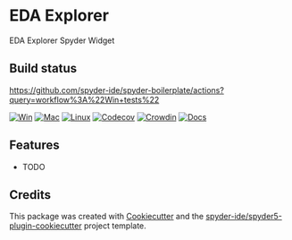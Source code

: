 # EDA Explorer

EDA Explorer Spyder Widget

## Build status

https://github.com/spyder-ide/spyder-boilerplate/actions?query=workflow%3A%22Win+tests%22

[![Win](https://github.com/spyder-ide/eda-explorer/workflows/Win%20tests/badge.svg)](https://github.com/spyder-ide/eda-explorer/actions?query=workflow%3A%22Win+tests%22)
[![Mac](https://github.com/spyder-ide/eda-explorer/workflows/Mac%20tests/badge.svg)](https://github.com/spyder-ide/eda-explorer/actions?query=workflow%3A%22Mac+tests%22)
[![Linux](https://github.com/spyder-ide/eda-explorer/workflows/Linux%20tests/badge.svg)](https://github.com/spyder-ide/eda-explorer/actions?query=workflow%3A%Linux+tests%22)
[![Codecov](https://codecov.io/gh/spyder-ide/eda-explorer/branch/master/graph/badge.svg)](https://codecov.io/gh/spyder-ide/eda-explorer)
[![Crowdin](https://badges.crowdin.net/eda-explorer/localized.svg)](https://crowdin.com/project/eda-explorer)
[![Docs](https://readthedocs.org/projects/eda-explorer/badge/?version=latest)](https://eda-explorer.readthedocs.io/en/latest/?badge=latest)

## Features

* TODO

## Credits

This package was created with [Cookiecutter](https://github.com/audreyr/cookiecutter) and the [spyder-ide/spyder5-plugin-cookiecutter](https://github.com/spyder-ide/spyder5-plugin-cookiecutter) project template.
